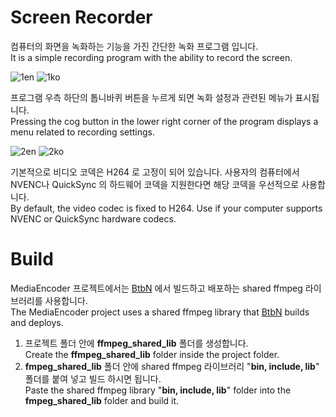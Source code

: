# Screen Recorder

컴퓨터의 화면을 녹화하는 기능을 가진 간단한 녹화 프로그램 입니다.   
It is a simple recording program with the ability to record the screen.

![1en](https://user-images.githubusercontent.com/49547202/131332758-eb6be1f4-bfcb-4908-8946-b35f72aacf80.png)
![1ko](https://user-images.githubusercontent.com/49547202/129135093-31221542-a415-46c7-93d5-3570e9395c13.png)

프로그램 우측 하단의 톱니바퀴 버튼을 누르게 되면 녹화 설정과 관련된 메뉴가 표시됩니다.   
Pressing the cog button in the lower right corner of the program displays a menu related to recording settings.

![2en](https://user-images.githubusercontent.com/49547202/131332762-6ce4da52-529a-401e-a6f3-38dee1a5be79.png)
![2ko](https://user-images.githubusercontent.com/49547202/129135197-1e0da708-8248-4ec4-a571-eee3987ad23f.png)

기본적으로 비디오 코덱은 H264 로 고정이 되어 있습니다. 사용자의 컴퓨터에서 NVENC나 QuickSync 의 하드웨어 코덱을 지원한다면 해당 코덱을 우선적으로 사용합니다.   
By default, the video codec is fixed to H264. Use if your computer supports NVENC or QuickSync hardware codecs.

# Build
MediaEncoder 프로젝트에서는 [BtbN](https://github.com/BtbN/FFmpeg-Builds) 에서 빌드하고 배포하는 shared ffmpeg 라이브러리를 사용합니다.   
The MediaEncoder project uses a shared ffmpeg library that [BtbN](https://github.com/BtbN/FFmpeg-Builds) builds and deploys.

1. 프로젝트 폴더 안에 **ffmpeg_shared_lib** 폴더를 생성합니다.   
Create the **ffmpeg_shared_lib** folder inside the project folder.
2. **fmpeg_shared_lib** 폴더 안에 shared ffmpeg 라이브러리 "**bin, include, lib**" 폴더를 붙여 넣고 빌드 하시면 됩니다.   
Paste the shared ffmpeg library "**bin, include, lib**" folder into the **fmpeg_shared_lib** folder and build it.



